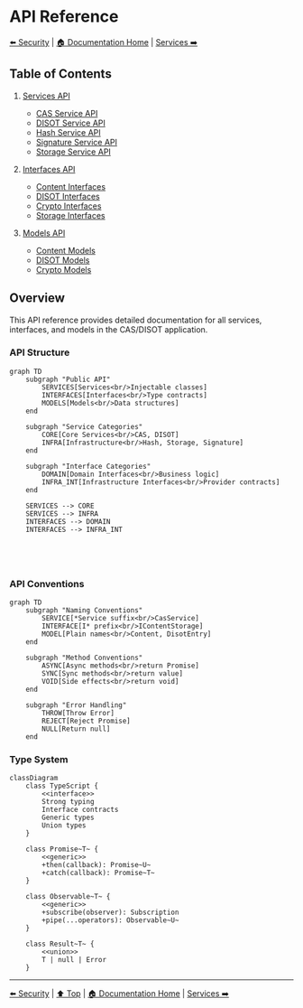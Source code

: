 # API Reference

[⬅️ Security](../03-developer-guide/architecture/security.md) | [🏠 Documentation Home](../) | [Services ➡️](./services/)

## Table of Contents

1. [Services API](./services/)
   - [CAS Service API](./services/cas-service.md)
   - [DISOT Service API](./services/cas-service.md#disot-service)
   - [Hash Service API](./services/cas-service.md#hash-service)
   - [Signature Service API](./services/cas-service.md#signature-service)
   - [Storage Service API](./services/cas-service.md#storage-service)

2. [Interfaces API](./interfaces/domain-interfaces.md)
   - [Content Interfaces](./interfaces/domain-interfaces.md#content-interfaces)
   - [DISOT Interfaces](./interfaces/domain-interfaces.md#disot-interfaces)
   - [Crypto Interfaces](./interfaces/domain-interfaces.md#crypto-interfaces)
   - [Storage Interfaces](./interfaces/domain-interfaces.md#storage-interfaces)

3. [Models API](./models/content-models.md)
   - [Content Models](./models/content-models.md#content-models)
   - [DISOT Models](./models/content-models.md#disot-models)
   - [Crypto Models](./models/content-models.md#crypto-models)

## Overview

This API reference provides detailed documentation for all services, interfaces, and models in the CAS/DISOT application.

### API Structure

```mermaid
graph TD
    subgraph "Public API"
        SERVICES[Services<br/>Injectable classes]
        INTERFACES[Interfaces<br/>Type contracts]
        MODELS[Models<br/>Data structures]
    end
    
    subgraph "Service Categories"
        CORE[Core Services<br/>CAS, DISOT]
        INFRA[Infrastructure<br/>Hash, Storage, Signature]
    end
    
    subgraph "Interface Categories"
        DOMAIN[Domain Interfaces<br/>Business logic]
        INFRA_INT[Infrastructure Interfaces<br/>Provider contracts]
    end
    
    SERVICES --> CORE
    SERVICES --> INFRA
    INTERFACES --> DOMAIN
    INTERFACES --> INFRA_INT
    
    
    
    
```

### API Conventions

```mermaid
graph TD
    subgraph "Naming Conventions"
        SERVICE[*Service suffix<br/>CasService]
        INTERFACE[I* prefix<br/>IContentStorage]
        MODEL[Plain names<br/>Content, DisotEntry]
    end
    
    subgraph "Method Conventions"
        ASYNC[Async methods<br/>return Promise]
        SYNC[Sync methods<br/>return value]
        VOID[Side effects<br/>return void]
    end
    
    subgraph "Error Handling"
        THROW[Throw Error]
        REJECT[Reject Promise]
        NULL[Return null]
    end
```

### Type System

```mermaid
classDiagram
    class TypeScript {
        <<interface>>
        Strong typing
        Interface contracts
        Generic types
        Union types
    }
    
    class Promise~T~ {
        <<generic>>
        +then(callback): Promise~U~
        +catch(callback): Promise~T~
    }
    
    class Observable~T~ {
        <<generic>>
        +subscribe(observer): Subscription
        +pipe(...operators): Observable~U~
    }
    
    class Result~T~ {
        <<union>>
        T | null | Error
    }
```

---

[⬅️ Security](../03-developer-guide/architecture/security.md) | [⬆️ Top](#api-reference) | [🏠 Documentation Home](../) | [Services ➡️](./services/)